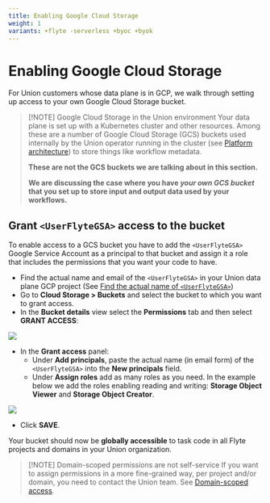 ```yaml
---
title: Enabling Google Cloud Storage
weight: 1
variants: +flyte -serverless +byoc +byok
---
```


# Enabling Google Cloud Storage

For Union customers whose data plane is in GCP, we walk through setting up access to your own Google Cloud Storage bucket.

> [!NOTE] Google Cloud Storage in the Union environment
> Your data plane is set up with a Kubernetes cluster and other resources.
> Among these are a number of Google Cloud Storage (GCS) buckets used internally by the Union operator running in the cluster (see [Platform architecture](../../platform-architecture.md)) to store things like workflow metadata.
>
> **These are not the GCS buckets we are talking about in this section.**
>
> **We are discussing the case where you have **_**your own GCS bucket**_** that you set up to store input and output data used by your workflows.**

## Grant `<UserFlyteGSA>` access to the bucket

To enable access to a GCS bucket you have to add the `<UserFlyteGSA>` Google Service Account as a principal to that bucket and assign it a role that includes the permissions that you want your code to have.

* Find the actual name and email of the `<UserFlyteGSA>` in your Union data plane GCP project (See [Find the actual name of `<UserFlyteGSA>`](./_index.md#find-the-actual-name-of-userflytegsa))
* Go to **Cloud Storage > Buckets** and select the bucket to which you want to grant access.
* In the **Bucket details** view select the **Permissions** tab and then select **GRANT ACCESS**:

![](/_static/images/user-guide/integrations/enabling-gcp-resources/enabling-google-cloud-storage/bucket-details.png)

* In the **Grant access** panel:
  * Under **Add principals**, paste the actual name (in email form) of the `<UserFlyteGSA>` into the **New principals** field.
  * Under **Assign roles** add as many roles as you need.
    In the example below we add the roles enabling reading and writing: **Storage Object Viewer** and **Storage Object Creator**.

![](/_static/images/user-guide/integrations/enabling-gcp-resources/enabling-google-cloud-storage/grant-access-to-bucket.png)

* Click **SAVE**.

Your bucket should now be **globally accessible** to task code in all Flyte projects and domains in your Union organization.

> [!NOTE] Domain-scoped permissions are not self-service
> If you want to assign permissions in a more fine-grained way, per project and/or domain, you need to contact the Union team.
> See [Domain-scoped access](./_index.md#domain-scoped-access).
